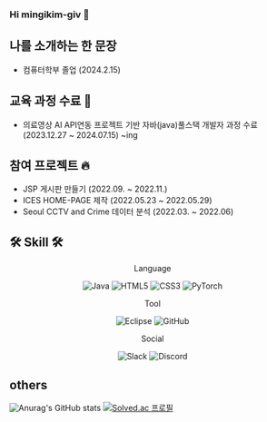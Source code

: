 ### Hi mingikim-giv 👋

## 나를 소개하는 한 문장
* 컴퓨터학부 졸업 (2024.2.15)

## 교육 과정 수료 📖
* 의료영상 AI API연동 프로젝트 기반 자바(java)풀스택 개발자 과정 수료 (2023.12.27 ~ 2024.07.15)  ~ing

## 참여 프로젝트 🔥
* JSP 게시판 만들기 (2022.09. ~ 2022.11.)
* ICES HOME-PAGE 제작 (2022.05.23 ~ 2022.05.29)
* Seoul CCTV and Crime 데이터 분석 (2022.03. ~ 2022.06)

## 🛠 Skill 🛠
<div align = "center">
  
Language


  ![Java](https://img.shields.io/badge/java-%23ED8B00.svg?style=for-the-badge&logo=openjdk&logoColor=white)
  ![HTML5](https://img.shields.io/badge/html5-%23E34F26.svg?style=for-the-badge&logo=html5&logoColor=white)
  ![CSS3](https://img.shields.io/badge/css3-%231572B6.svg?style=for-the-badge&logo=css3&logoColor=white)
  ![PyTorch](https://img.shields.io/badge/PyTorch-%23EE4C2C.svg?style=for-the-badge&logo=PyTorch&logoColor=white)

Tool

  ![Eclipse](https://img.shields.io/badge/Eclipse-FE7A16.svg?style=for-the-badge&logo=Eclipse&logoColor=white)
  ![GitHub](https://img.shields.io/badge/github-%23121011.svg?style=for-the-badge&logo=github&logoColor=white)

Social

  ![Slack](https://img.shields.io/badge/Slack-4A154B?style=for-the-badge&logo=slack&logoColor=white)
  ![Discord](https://img.shields.io/badge/Discord-%235865F2.svg?style=for-the-badge&logo=discord&logoColor=white)
</div>

## others
![Anurag's GitHub stats](https://github-readme-stats.vercel.app/api?username=mingikim-giv&show_icons=true&theme=react)
[![Solved.ac 프로필](http://mazassumnida.wtf/api/v2/generate_badge?boj=mignikim_giv)](https://solved.ac/mignikim_giv)
